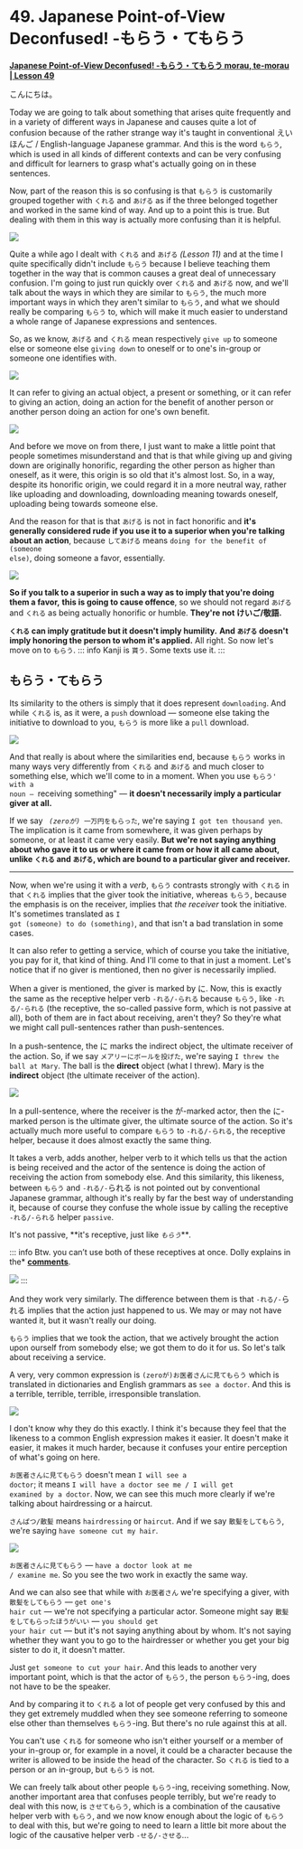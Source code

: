 # **49. Japanese Point-of-View Deconfused! -もらう・てもらう**

[**Japanese Point-of-View Deconfused! -もらう・てもらう morau, te-morau | Lesson 49**](https://www.youtube.com/watch?v=CESFJaFp8FI&list=PLg9uYxuZf8x_A-vcqqyOFZu06WlhnypWj&index=51&pp=iAQB)

こんにちは。

Today we are going to talk about something that arises quite frequently and in a variety of different ways in Japanese and causes quite a lot of confusion because of the rather strange way it's taught in conventional えいほんご / English-language Japanese grammar. And this is the word <code>もらう</code>, which is used in all kinds of different contexts and can be very confusing and difficult for learners to grasp what's actually going on in these sentences.

Now, part of the reason this is so confusing is that <code>もらう</code> is customarily grouped together with <code>くれる</code> and <code>あげる</code> as if the three belonged together and worked in the same kind of way. And up to a point this is true. But dealing with them in this way is actually more confusing than it is helpful.

![](../media/image852.webp)

Quite a while ago I dealt with <code>くれる</code> and <code>あげる</code> *(Lesson 11)* and at the time I quite specifically didn't include <code>もらう</code> because I believe teaching them together in the way that is common causes a great deal of unnecessary confusion. I'm going to just run quickly over <code>くれる</code> and <code>あげる</code> now, and we'll talk about the ways in which they are similar to <code>もらう</code>, the much more important ways in which they aren't similar to <code>もらう</code>, and what we should really be comparing <code>もらう</code> to, which will make it much easier to understand a whole range of Japanese expressions and sentences.

So, as we know, <code>あげる</code> and <code>くれる</code> mean respectively <code>give up</code> to someone else or someone else <code>giving down</code> to oneself or to one's in-group or someone one identifies with.

![](../media/image1090.webp)

It can refer to giving an actual object, a present or something, or it can refer to giving an action, doing an action for the benefit of another person or another person doing an action for one's own benefit.

![](../media/image744.webp)

And before we move on from there, I just want to make a little point that people sometimes misunderstand and that is that while giving up and giving down are originally honorific, regarding the other person as higher than oneself, as it were, this origin is so old that it's almost lost. So, in a way, despite its honorific origin, we could regard it in a more neutral way, rather like uploading and downloading, downloading meaning towards oneself, uploading being towards someone else.

And the reason for that is that <code>あげる</code> is not in fact honorific and **it's generally considered rude if you use it to a superior when you're talking about an action**, because <code>してあげる</code> means <code>doing for the benefit of (someone else)</code>, doing someone a favor, essentially.

![](../media/image693.webp)

**So if you talk to a superior in such a way as to imply that you're doing them a favor,** **this is going to cause offence**, so we should not regard <code>あげる</code> and <code>くれる</code> as being actually honorific or humble. **They're not けいご/敬語.**

**<code>くれる</code> can imply gratitude but it doesn't imply humility.** **And <code>あげる</code> doesn't imply honoring the person to whom it's applied.** All right. So now let's move on to <code>もらう</code>.
::: info
Kanji is <code>貰う</code>. Some texts use it.
:::

## もらう・てもらう

Its similarity to the others is simply that it does represent <code>downloading</code>. And while <code>くれる</code> is, as it were, a <code>push</code> download — someone else taking the initiative to download to you, <code>もらう</code> is more like a <code>pull</code> download.

![](../media/image1103.webp)

And that really is about where the similarities end, because <code>もらう</code> works in many ways very differently from <code>くれる</code> and <code>あげる</code> and much closer to something else, which we'll come to in a moment. When you use <code>もらう' with a noun — </code>receiving something" — **it doesn't necessarily imply a particular giver at all.**

If we say <code> *(zeroが)* 一万円をもらった</code>, we're saying <code>I got ten thousand yen</code>. The implication is it came from somewhere, it was given perhaps by someone, or at least it came very easily. **But we're not saying anything about who gave it to us or where it came from or how it all came about,** **unlike <code>くれる</code> and <code>あげる</code>, which are bound to a particular giver and receiver.**

---

Now, when we're using it with a *verb*, <code>もらう</code> contrasts strongly with <code>くれる</code> in that <code>くれる</code> implies that the giver took the initiative, whereas <code>もらう</code>, because the emphasis is on the receiver, implies that *the receiver* took the initiative. It's sometimes translated as <code>I got (someone) to do (something)</code>, and that isn't a bad translation in some cases.

It can also refer to getting a service, which of course you take the initiative, you pay for it, that kind of thing. And I'll come to that in just a moment. Let's notice that if no giver is mentioned, then no giver is necessarily implied.

When a giver is mentioned, the giver is marked by に. Now, this is exactly the same as the receptive helper verb <code>-れる/-られる</code> because <code>もらう</code>, like <code>-れる/-られる</code> (the receptive, the so-called passive form, which is not passive at all), both of them are in fact about receiving, aren't they? So they're what we might call pull-sentences rather than push-sentences.

In a push-sentence, the に marks the indirect object, the ultimate receiver of the action. So, if we say <code>メアリーにボールを投げた</code>, we're saying <code>I threw the ball at Mary</code>. The ball is the **direct** object (what I threw). Mary is the **indirect** object (the ultimate receiver of the action).

![](../media/image875.webp)

In a pull-sentence, where the receiver is the が-marked actor, then the に-marked person is the ultimate giver, the ultimate source of the action. So it's actually much more useful to compare <code>もらう</code> to <code>-れる/-られる</code>, the receptive helper, because it does almost exactly the same thing.

It takes a verb, adds another, helper verb to it which tells us that the action is being received and the actor of the sentence is doing the action of receiving the action from somebody else. And this similarity, this likeness, between <code>もらう</code> and <code>-れる/-</code>られる<code></code> is not pointed out by conventional Japanese grammar, although it's really by far the best way of understanding it, because of course they confuse the whole issue by calling the receptive <code>-れる/-られる</code> helper <code>passive</code>.

It's not passive, **it's receptive, just like *<code>もらう</code>****.*

::: info
Btw. you can’t use both of these receptives at once. Dolly explains in the* [**comments**](https://www.youtube.com/watch?v=CESFJaFp8FI&lc=UgwTi3XYA1fzqe30n-14AaABAg.8x4VnfQdsss8x57oxMYR66&ab_channel=OrganicJapanesewithCureDolly).

![](../media/image890.webp)
:::


And they work very similarly. The difference between them is that <code>-れる/-</code>られる<code></code> implies that the action just happened to us. We may or may not have wanted it, but it wasn't really our doing.

<code>もらう</code> implies that we took the action, that we actively brought the action upon ourself from somebody else; we got them to do it for us. So let's talk about receiving a service.

A very, very common expression is <code>(zeroが)お医者さんに見てもらう</code> which is translated in dictionaries and English grammars as <code>see a doctor</code>. And this is a terrible, terrible, terrible, irresponsible translation.

![](../media/image1012.webp)

I don't know why they do this exactly. I think it's because they feel that the likeness to a common English expression makes it easier. It doesn't make it easier, it makes it much harder, because it confuses your entire perception of what's going on here.

<code>お医者さんに見てもらう</code> doesn't mean <code>I will see a doctor</code>; it means <code>I will have a doctor see me / I will get examined by a doctor</code>. Now, we can see this much more clearly if we're talking about hairdressing or a haircut.

<code>さんぱつ/散髪</code> means <code>hairdressing</code> or <code>haircut</code>. And if we say <code>散髪をしてもらう</code>, we're saying <code>have someone cut my hair</code>.

![](../media/image417.webp)

<code>お医者さんに見てもらう</code> — <code>have a doctor look at me / examine me</code>. So you see the two work in exactly the same way.

And we can also see that while with <code>お医者さん</code> we're specifying a giver, with <code>散髪をしてもらう</code> — <code>get one's hair cut</code> — we're not specifying a particular actor. Someone might say <code>散髪をしてもらったほうがいい</code> — <code>you should get your hair cut</code> — but it's not saying anything about by whom. It's not saying whether they want you to go to the hairdresser or whether you get your big sister to do it, it doesn't matter.

Just <code>get someone to cut your hair</code>. And this leads to another very important point, which is that the actor of <code>もらう</code>, the person <code>もらう</code>-ing, does not have to be the speaker.

And by comparing it to <code>くれる</code> a lot of people get very confused by this and they get extremely muddled when they see someone referring to someone else other than themselves <code>もらう</code>-ing. But there's no rule against this at all.

You can't use <code>くれる</code> for someone who isn't either yourself or a member of your in-group or, for example in a novel, it could be a character because the writer is allowed to be inside the head of the character. So <code>くれる</code> is tied to a person or an in-group, but <code>もらう</code> is not.

We can freely talk about other people <code>もらう</code>-ing, receiving something. Now, another important area that confuses people terribly, but we're ready to deal with this now, is <code>させてもらう</code>, which is a combination of the causative helper verb with <code>もらう</code>, and we now know enough about the logic of <code>もらう</code> to deal with this, but we're going to need to learn a little bit more about the logic of the causative helper verb <code>-せる/-させる</code>...
